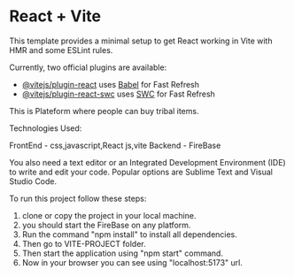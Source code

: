 # React + Vite

This template provides a minimal setup to get React working in Vite with HMR and some ESLint rules.

Currently, two official plugins are available:

- [@vitejs/plugin-react](https://github.com/vitejs/vite-plugin-react/blob/main/packages/plugin-react/README.md) uses [Babel](https://babeljs.io/) for Fast Refresh
- [@vitejs/plugin-react-swc](https://github.com/vitejs/vite-plugin-react-swc) uses [SWC](https://swc.rs/) for Fast Refresh


This is Plateform where people can buy tribal items.

Technologies Used: 

FrontEnd - css,javascript,React js,vite
Backend - FireBase

You also need a text editor or an Integrated Development Environment (IDE) to write and edit your code.
Popular options are Sublime Text and Visual Studio Code.

To run this project follow these steps:

1. clone or copy the project in your local machine.
2. you should start the FireBase on any platform.
3. Run the command "npm install" to install all dependencies.
4. Then go to VITE-PROJECT folder.
5. Then start the application using "npm start" command.
6. Now in your browser you can see using "localhost:5173" url.